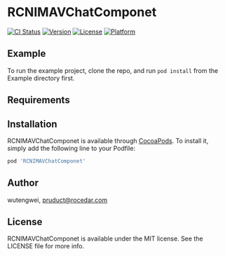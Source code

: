 # RCNIMAVChatComponet

[![CI Status](https://img.shields.io/travis/CoderTWWu/RCNIMAVChatComponet.svg?style=flat)](https://travis-ci.org/CoderTWWu/RCNIMAVChatComponet)
[![Version](https://img.shields.io/cocoapods/v/RCNIMAVChatComponet.svg?style=flat)](https://cocoapods.org/pods/RCNIMAVChatComponet)
[![License](https://img.shields.io/cocoapods/l/RCNIMAVChatComponet.svg?style=flat)](https://cocoapods.org/pods/RCNIMAVChatComponet)
[![Platform](https://img.shields.io/cocoapods/p/RCNIMAVChatComponet.svg?style=flat)](https://cocoapods.org/pods/RCNIMAVChatComponet)

## Example

To run the example project, clone the repo, and run `pod install` from the Example directory first.

## Requirements

## Installation

RCNIMAVChatComponet is available through [CocoaPods](https://cocoapods.org). To install
it, simply add the following line to your Podfile:

```ruby
pod 'RCNIMAVChatComponet'
```

## Author

wutengwei, pruduct@rocedar.com

## License

RCNIMAVChatComponet is available under the MIT license. See the LICENSE file for more info.
